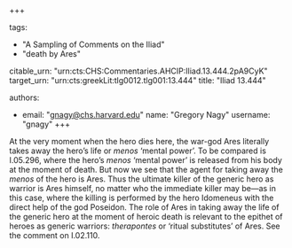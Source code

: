 +++

tags:
- "A Sampling of Comments on the Iliad"
- "death by Ares"

citable_urn: "urn:cts:CHS:Commentaries.AHCIP:Iliad.13.444.2pA9CyK"
target_urn: "urn:cts:greekLit:tlg0012.tlg001:13.444"
title: "Iliad 13.444"

authors:
- email: "gnagy@chs.harvard.edu"
  name: "Gregory Nagy"
  username: "gnagy"
+++

<p>At the very moment when the hero dies here, the war-god Ares literally takes away the hero’s life or <em>menos</em> ‘mental power’. To be compared is I.05.296, where the hero’s <em>menos</em> ‘mental power’ is released from his body at the moment of death. But now we see that the agent for taking away the <em>menos</em> of the hero is Ares. Thus the ultimate killer of the generic hero as warrior is Ares himself, no matter who the immediate killer may be—as in this case, where the killing is performed by the hero Idomeneus with the direct help of the god Poseidon. The role of Ares in taking away the life of the generic hero at the moment of heroic death is relevant to the epithet of heroes as generic warriors: <em>therapontes</em> or ‘ritual substitutes’ of Ares. See the comment on I.02.110.  </p>